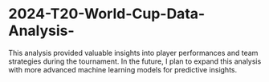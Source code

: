 # 2024-T20-World-Cup-Data-Analysis-
This analysis provided valuable insights into player performances and team strategies during the tournament. In the future, I plan to expand this analysis with more advanced machine learning models for predictive insights.
